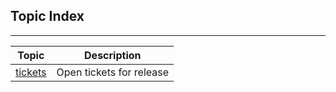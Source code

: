 
Topic Index
-----------

---

| Topic | Description |
| ----- | ------------|
| [tickets](topics/tickets.md) | Open tickets for release |
